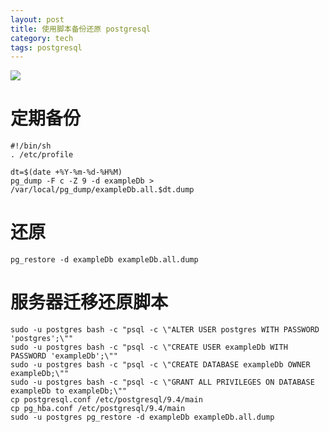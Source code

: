 ```yaml
---
layout: post
title: 使用脚本备份还原 postgresql
category: tech
tags: postgresql
---
```

![](https://cdn.kelu.org/blog/tags/postgresql.jpg)


# 定期备份

	#!/bin/sh
	. /etc/profile
	
	dt=$(date +%Y-%m-%d-%H%M)
	pg_dump -F c -Z 9 -d exampleDb > /var/local/pg_dump/exampleDb.all.$dt.dump

# 还原

	pg_restore -d exampleDb exampleDb.all.dump

# 服务器迁移还原脚本

	sudo -u postgres bash -c "psql -c \"ALTER USER postgres WITH PASSWORD 'postgres';\""
	sudo -u postgres bash -c "psql -c \"CREATE USER exampleDb WITH PASSWORD 'exampleDb';\""
	sudo -u postgres bash -c "psql -c \"CREATE DATABASE exampleDb OWNER exampleDb;\""
	sudo -u postgres bash -c "psql -c \"GRANT ALL PRIVILEGES ON DATABASE exampleDb to exampleDb;\""
	cp postgresql.conf /etc/postgresql/9.4/main
	cp pg_hba.conf /etc/postgresql/9.4/main
	sudo -u postgres pg_restore -d exampleDb exampleDb.all.dump
